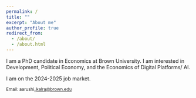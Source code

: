 ```yaml
---
permalink: /
title: ""
excerpt: "About me"
author_profile: true
redirect_from: 
  - /about/
  - /about.html
---
```


I am a PhD candidate in Economics at Brown University. I am interested in Development, Political Economy, and the Economics of Digital Platforms/ AI.

I am on the 2024-2025 job market.

<small>Email: aarushi\_kalra@brown.edu</small>


